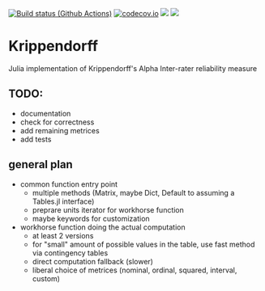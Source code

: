 [![Build status (Github Actions)](https://github.com/FPGro/Krippendorff.jl/workflows/CI/badge.svg)](https://github.com/FPGro/Krippendorff.jl/actions)
[![codecov.io](http://codecov.io/github/FPGro/Krippendorff.jl/coverage.svg?branch=main)](http://codecov.io/github/FPGro/Krippendorff.jl?branch=main)
[![](https://img.shields.io/badge/docs-stable-blue.svg)](https://FPGro.github.io/Krippendorff.jl/stable)
[![](https://img.shields.io/badge/docs-dev-blue.svg)](https://FPGro.github.io/Krippendorff.jl/dev)

# Krippendorff
Julia implementation of Krippendorff's Alpha Inter-rater reliability measure

## TODO:
- documentation
- check for correctness
- add remaining metrices
- add tests

## general plan
- common function entry point
    - multiple methods (Matrix, maybe Dict, Default to assuming a Tables.jl interface)
    - preprare units iterator for workhorse function
    - maybe keywords for customization
- workhorse function doing the actual computation
    - at least 2 versions
    - for "small" amount of possible values in the table, use fast method via contingency tables
    - direct computation fallback (slower)
    - liberal choice of metrices (nominal, ordinal, squared, interval, custom)
